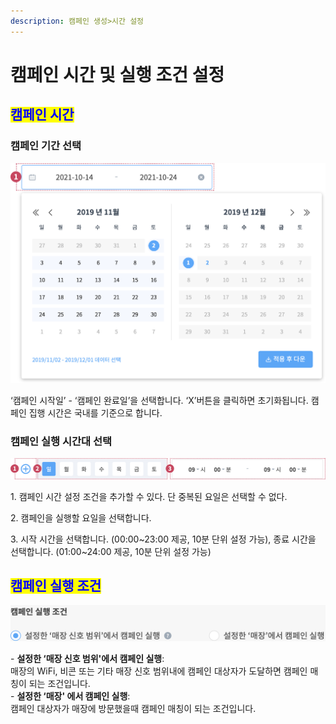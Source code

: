```yaml
---
description: 캠페인 생성>시간 설정
---
```


# 캠페인 시간 및 실행 조건 설정

## <mark style="color:blue;">**캠페인 시간**</mark>

### 캠페인 기간 선택

![](<../../.gitbook/assets/image (41).png>)

‘캠페인 시작일’ - ‘캠페인 완료일’을 선택합니다. ‘X’버튼을 클릭하면 초기화됩니다. 캠페인 집행 시간은 국내를 기준으로 합니다.

### **캠페인 실행 시간대 선택**

![](<../../.gitbook/assets/image (84).png>)

1\. 캠페인 시간 설정 조건을 추가할 수 있다. 단 중복된 요일은 선택할 수 없다.

2\. 캠페인을 실행할 요일을 선택합니다.

3\. 시작 시간을 선택합니다. (00:00\~23:00 제공, 10분 단위 설정 가능), 종료 시간을 선택합니다. (01:00\~24:00 제공, 10분 단위 설정 가능)

## <mark style="color:blue;">캠페인 실행 조건</mark>

![](<../../.gitbook/assets/image (14).png>)

\- **설정한 ‘매장 신호 범위'에서 캠페인 실행**:\
매장의 WiFi, 비콘 또는 기타 매장 신호 범위내에 캠페인 대상자가 도달하면 캠페인 매칭이 되는 조건입니다.\
\- **설정한 ‘매장' 에서 캠페인 실행**:\
캠페인 대상자가 매장에 방문했을때 캠페인 매칭이 되는 조건입니다.

